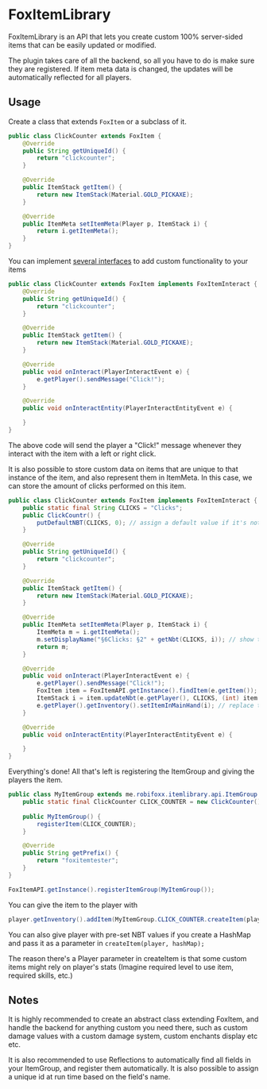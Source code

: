 # FoxItemLibrary
FoxItemLibrary is an API that lets you create custom 100% server-sided items that can be easily updated or modified.

The plugin takes care of all the backend, so all you have to do is make sure they are registered. If item meta data is changed, the updates will be automatically reflected for all players.

## Usage
Create a class that extends `FoxItem` or a subclass of it.

```Java
public class ClickCounter extends FoxItem {
    @Override
    public String getUniqueId() {
        return "clickcounter";
    }

    @Override
    public ItemStack getItem() {
        return new ItemStack(Material.GOLD_PICKAXE);
    }

    @Override
    public ItemMeta setItemMeta(Player p, ItemStack i) {
        return i.getItemMeta();
    }
}
```

You can implement [several interfaces](https://github.com/RobiFox/FoxItemLibrary/tree/master/src/me/robifoxx/itemlibrary/api) to add custom functionality to your items

```Java
public class ClickCounter extends FoxItem implements FoxItemInteract {
    @Override
    public String getUniqueId() {
        return "clickcounter";
    }

    @Override
    public ItemStack getItem() {
        return new ItemStack(Material.GOLD_PICKAXE);
    }

    @Override
    public void onInteract(PlayerInteractEvent e) {
        e.getPlayer().sendMessage("Click!");
    }

    @Override
    public void onInteractEntity(PlayerInteractEntityEvent e) {

    }
}
```
The above code will send the player a "Click!" message whenever they interact with the item with a left or right click.

It is also possible to store custom data on items that are unique to that instance of the item, and also represent them in ItemMeta. In this case, we can store the amount of clicks performed on this item.

```Java
public class ClickCounter extends FoxItem implements FoxItemInteract {
    public static final String CLICKS = "Clicks";
    public ClickCountr() {
        putDefaultNBT(CLICKS, 0); // assign a default value if it's not stored in the item's nbt yet
    }

    @Override
    public String getUniqueId() {
        return "clickcounter";
    }

    @Override
    public ItemStack getItem() {
        return new ItemStack(Material.GOLD_PICKAXE);
    }

    @Override
    public ItemMeta setItemMeta(Player p, ItemStack i) {
        ItemMeta m = i.getItemMeta();
        m.setDisplayName("§6Clicks: §2" + getNbt(CLICKS, i)); // show the amount of clicks in the item's description
        return m;
    }

    @Override
    public void onInteract(PlayerInteractEvent e) {
        e.getPlayer().sendMessage("Click!");
        FoxItem item = FoxItemAPI.getInstance().findItem(e.getItem()); // convert ItemStack to FoxItem
        ItemStack i = item.updateNbt(e.getPlayer(), CLICKS, (int) item.getNbt(CLICKS, e.getItem()) + 1, e.getItem()); // add +1 to the click counter. returns an ItemStack with updated values (updated description and NBT value in this case)
        e.getPlayer().getInventory().setItemInMainHand(i); // replace the itemstack in the player's inventory
    }

    @Override
    public void onInteractEntity(PlayerInteractEntityEvent e) {

    }
}
```

Everything's done! All that's left is registering the ItemGroup and giving the players the item.
```java
public class MyItemGroup extends me.robifoxx.itemlibrary.api.ItemGroup {
    public static final ClickCounter CLICK_COUNTER = new ClickCounter();
    
    public MyItemGroup() {
        registerItem(CLICK_COUNTER);
    }

    @Override
    public String getPrefix() {
        return "foxitemtester";
    }
}
```
```java
FoxItemAPI.getInstance().registerItemGroup(MyItemGroup());
```

You can give the item to the player with 
```Java
player.getInventory().addItem(MyItemGroup.CLICK_COUNTER.createItem(player));
```
You can also give player with pre-set NBT values if you create a HashMap and pass it as a parameter in `createItem(player, hashMap);`

The reason there's a Player parameter in createItem is that some custom items might rely on player's stats (Imagine required level to use item, required skills, etc.)

## Notes
It is highly recommended to create an abstract class extending FoxItem, and handle the backend for anything custom you need there, such as custom damage values with a custom damage system, custom enchants display etc etc.

It is also recommended to use Reflections to automatically find all fields in your ItemGroup, and register them automatically. It is also possible to assign a unique id at run time based on the field's name.